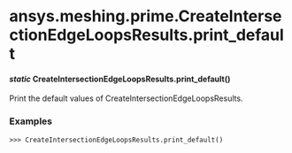 # ansys.meshing.prime.CreateIntersectionEdgeLoopsResults.print_default

#### *static* CreateIntersectionEdgeLoopsResults.print_default()

Print the default values of CreateIntersectionEdgeLoopsResults.

### Examples

```pycon
>>> CreateIntersectionEdgeLoopsResults.print_default()
```

<!-- !! processed by numpydoc !! -->
